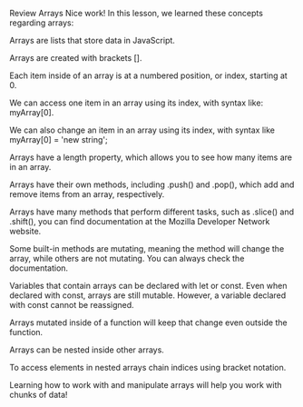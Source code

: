 Review Arrays
Nice work! In this lesson, we learned these concepts regarding arrays:

Arrays are lists that store data in JavaScript.

Arrays are created with brackets [].

Each item inside of an array is at a numbered position, or index, starting at 0.

We can access one item in an array using its index, with syntax like: myArray[0].

We can also change an item in an array using its index, with syntax like myArray[0] = 'new string';

Arrays have a length property, which allows you to see how many items are in an array.

Arrays have their own methods, including .push() and .pop(), which add and remove items from an array, 
respectively.

Arrays have many methods that perform different tasks, such as .slice() and .shift(), you can find 
documentation at the Mozilla Developer Network website.

Some built-in methods are mutating, meaning the method will change the array, while others are not mutating. 
You can always check the documentation.

Variables that contain arrays can be declared with let or const. Even when declared with const, arrays are 
still mutable. However, a variable declared with const cannot be reassigned.

Arrays mutated inside of a function will keep that change even outside the function.

Arrays can be nested inside other arrays.

To access elements in nested arrays chain indices using bracket notation.

Learning how to work with and manipulate arrays will help you work with chunks of data!